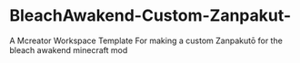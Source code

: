 # BleachAwakend-Custom-Zanpakut-
A Mcreator Workspace Template For making a custom Zanpakutō for the bleach awakend minecraft mod
